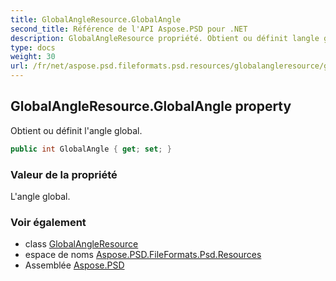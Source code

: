 ```yaml
---
title: GlobalAngleResource.GlobalAngle
second_title: Référence de l'API Aspose.PSD pour .NET
description: GlobalAngleResource propriété. Obtient ou définit langle global.
type: docs
weight: 30
url: /fr/net/aspose.psd.fileformats.psd.resources/globalangleresource/globalangle/
---
```

## GlobalAngleResource.GlobalAngle property

Obtient ou définit l'angle global.

```csharp
public int GlobalAngle { get; set; }
```

### Valeur de la propriété

L'angle global.

### Voir également

* class [GlobalAngleResource](../)
* espace de noms [Aspose.PSD.FileFormats.Psd.Resources](../../globalangleresource/)
* Assemblée [Aspose.PSD](../../../)


